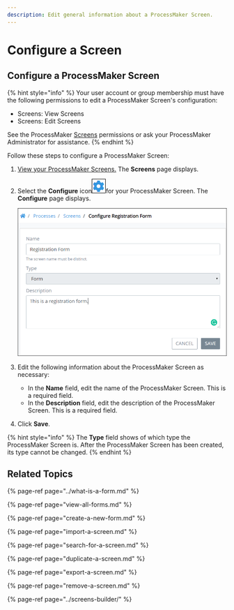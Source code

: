 ```yaml
---
description: Edit general information about a ProcessMaker Screen.
---
```


# Configure a Screen

## Configure a ProcessMaker Screen

{% hint style="info" %}
Your user account or group membership must have the following permissions to edit a ProcessMaker Screen's configuration:

* Screens: View Screens
* Screens: Edit Screens

See the ProcessMaker [Screens](../../../processmaker-administration/permission-descriptions-for-users-and-groups.md#screens) permissions or ask your ProcessMaker Administrator for assistance.
{% endhint %}

Follow these steps to configure a ProcessMaker Screen:

1. [View your ProcessMaker Screens.](view-all-forms.md) The **Screens** page displays.
2. Select the **Configure** icon![](../../../.gitbook/assets/configure-process-icon-processes-page-processes.png)for your ProcessMaker Screen. The **Configure** page displays.  

   ![](../../../.gitbook/assets/edit-screen-processes.png)

3. Edit the following information about the ProcessMaker Screen as necessary:
   * In the **Name** field, edit the name of the ProcessMaker Screen. This is a required field.
   * In the **Description** field, edit the description of the ProcessMaker Screen. This is a required field.
4. Click **Save**.

{% hint style="info" %}
The **Type** field shows of which type the ProcessMaker Screen is. After the ProcessMaker Screen has been created, its type cannot be changed.
{% endhint %}

## Related Topics

{% page-ref page="../what-is-a-form.md" %}

{% page-ref page="view-all-forms.md" %}

{% page-ref page="create-a-new-form.md" %}

{% page-ref page="import-a-screen.md" %}

{% page-ref page="search-for-a-screen.md" %}

{% page-ref page="duplicate-a-screen.md" %}

{% page-ref page="export-a-screen.md" %}

{% page-ref page="remove-a-screen.md" %}

{% page-ref page="../screens-builder/" %}


